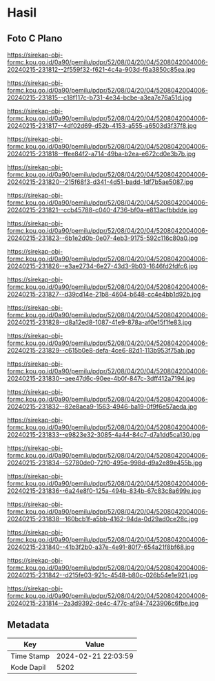 # Hasil

## Foto C Plano

https://sirekap-obj-formc.kpu.go.id/0a90/pemilu/pdpr/52/08/04/20/04/5208042004006-20240215-231812--2f559f32-f621-4c4a-903d-f6a3850c85ea.jpg

https://sirekap-obj-formc.kpu.go.id/0a90/pemilu/pdpr/52/08/04/20/04/5208042004006-20240215-231815--c18f117c-b731-4e34-bcbe-a3ea7e76a51d.jpg

https://sirekap-obj-formc.kpu.go.id/0a90/pemilu/pdpr/52/08/04/20/04/5208042004006-20240215-231817--4df02d69-d52b-4153-a555-a6503d3f37f8.jpg

https://sirekap-obj-formc.kpu.go.id/0a90/pemilu/pdpr/52/08/04/20/04/5208042004006-20240215-231818--ffee84f2-a714-49ba-b2ea-e672cd0e3b7b.jpg

https://sirekap-obj-formc.kpu.go.id/0a90/pemilu/pdpr/52/08/04/20/04/5208042004006-20240215-231820--215f68f3-d341-4d51-badd-1df7b5ae5087.jpg

https://sirekap-obj-formc.kpu.go.id/0a90/pemilu/pdpr/52/08/04/20/04/5208042004006-20240215-231821--ccb45788-c040-4736-bf0a-e813acfbbdde.jpg

https://sirekap-obj-formc.kpu.go.id/0a90/pemilu/pdpr/52/08/04/20/04/5208042004006-20240215-231823--6b1e2d0b-0e07-4eb3-9175-592c116c80a0.jpg

https://sirekap-obj-formc.kpu.go.id/0a90/pemilu/pdpr/52/08/04/20/04/5208042004006-20240215-231826--e3ae2734-6e27-43d3-9b03-1646fd2fdfc6.jpg

https://sirekap-obj-formc.kpu.go.id/0a90/pemilu/pdpr/52/08/04/20/04/5208042004006-20240215-231827--d39cd14e-21b8-4604-b648-cc4e4bb1d92b.jpg

https://sirekap-obj-formc.kpu.go.id/0a90/pemilu/pdpr/52/08/04/20/04/5208042004006-20240215-231828--d8a12ed8-1087-41e9-878a-af0e15f1fe83.jpg

https://sirekap-obj-formc.kpu.go.id/0a90/pemilu/pdpr/52/08/04/20/04/5208042004006-20240215-231829--c615b0e8-defa-4ce6-82d1-113b953f75ab.jpg

https://sirekap-obj-formc.kpu.go.id/0a90/pemilu/pdpr/52/08/04/20/04/5208042004006-20240215-231830--aee47d6c-90ee-4b0f-847c-3dff412a7194.jpg

https://sirekap-obj-formc.kpu.go.id/0a90/pemilu/pdpr/52/08/04/20/04/5208042004006-20240215-231832--82e8aea9-1563-4946-ba19-0f9f6e57aeda.jpg

https://sirekap-obj-formc.kpu.go.id/0a90/pemilu/pdpr/52/08/04/20/04/5208042004006-20240215-231833--e9823e32-3085-4a44-84c7-d7a1dd5ca130.jpg

https://sirekap-obj-formc.kpu.go.id/0a90/pemilu/pdpr/52/08/04/20/04/5208042004006-20240215-231834--52780de0-72f0-495e-998d-d9a2e89e455b.jpg

https://sirekap-obj-formc.kpu.go.id/0a90/pemilu/pdpr/52/08/04/20/04/5208042004006-20240215-231836--6a24e8f0-125a-494b-834b-67c83c8a699e.jpg

https://sirekap-obj-formc.kpu.go.id/0a90/pemilu/pdpr/52/08/04/20/04/5208042004006-20240215-231838--160bcb1f-a5bb-4162-94da-0d29ad0ce28c.jpg

https://sirekap-obj-formc.kpu.go.id/0a90/pemilu/pdpr/52/08/04/20/04/5208042004006-20240215-231840--41b3f2b0-a37e-4e91-80f7-654a21f8bf68.jpg

https://sirekap-obj-formc.kpu.go.id/0a90/pemilu/pdpr/52/08/04/20/04/5208042004006-20240215-231842--d215fe03-921c-4548-b80c-026b54e1e921.jpg

https://sirekap-obj-formc.kpu.go.id/0a90/pemilu/pdpr/52/08/04/20/04/5208042004006-20240215-231814--2a3d9392-de4c-477c-af94-7423906c6fbe.jpg


## Metadata

| Key        | Value               |
| ---------- | ------------------- |
| Time Stamp | 2024-02-21 22:03:59 |
| Kode Dapil | 5202                |



